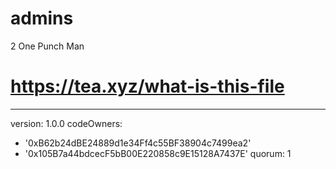 # admins
2 One Punch Man
# https://tea.xyz/what-is-this-file
---
version: 1.0.0
codeOwners:
  - '0xB62b24dBE24889d1e34Ff4c55BF38904c7499ea2'
  - '0x105B7a44bdcecF5bB00E220858c9E15128A7437E'
quorum: 1
